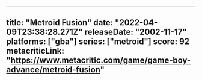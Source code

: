
---
title: "Metroid Fusion"
date: "2022-04-09T23:38:28.271Z"
releaseDate: "2002-11-17"
platforms: ["gba"]
series: ["metroid"]
score: 92
metacriticLink: "https://www.metacritic.com/game/game-boy-advance/metroid-fusion"
---
